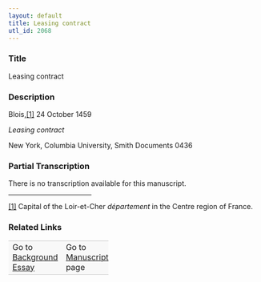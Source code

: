 ```yaml
---  
layout: default  
title: Leasing contract  
utl_id: 2068
---
```


### Title

Leasing contract


### Description

<p>Blois,<a href="#_ftn1" name="_ftnref1" title="" id="_ftnref1">[1]</a> 24 October 1459</p>
<p><em>Leasing contract</em></p>
<p>New York, Columbia University, Smith Documents 0436</p>



### Partial Transcription

<p>There is no transcription available for this manuscript.</p>
<div>
<hr align="left" size="1" width="33%" /><div id="ftn1">
<a href="#_ftnref1" name="_ftn1" title="" id="_ftn1">[1]</a> Capital of the Loir-et-Cher <em>département </em>in the Centre region of France.
</div>
</div>



### Related Links

<table border="0.5" cellpadding="1" cellspacing="1" style="width: 200px; background-color:#F8F8F8;">
    <tbody style="border-color:#ccc">
        <tr style="border-color:#ccc">
            <td>Go to <a href="https://centerfordigitalhumanities.github.io/Newberry-French-paleography/essay/2068" target="_blank">Background Essay</a></td>
            <td>Go to <a href="https://centerfordigitalhumanities.github.io/Newberry-French-paleography/www/record.html?id=2068" target="_blank">Manuscript</a> page</td>
        </tr>
    </tbody>
</table>

